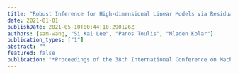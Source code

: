 ```yaml
---
title: "Robust Inference for High-dimensional Linear Models via Residual Randomization"
date: 2021-01-01
publishDate: 2021-05-10T00:44:10.290126Z
authors: [sam-wang, "Si Kai Lee", "Panos Toulis", "Mladen Kolar"]
publication_types: ["1"]
abstract: ""
featured: false
publication: "*Proceedings of the 38th International Conference on Machine Learning*"
---
```

